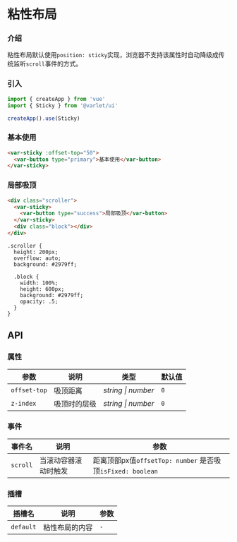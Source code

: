 # 粘性布局

### 介绍
粘性布局默认使用`position: sticky`实现，浏览器不支持该属性时自动降级成传统监听`scroll`事件的方式。

### 引入

```js
import { createApp } from 'vue'
import { Sticky } from '@varlet/ui'

createApp().use(Sticky)
```

### 基本使用

```html
<var-sticky :offset-top="50">
  <var-button type="primary">基本使用</var-button>
</var-sticky>
```

### 局部吸顶

```html
<div class="scroller">
  <var-sticky>
    <var-button type="success">局部吸顶</var-button>
  </var-sticky>
  <div class="block"></div>
</div>
```

```less
.scroller {
  height: 200px;
  overflow: auto;
  background: #2979ff;

  .block {
    width: 100%;
    height: 600px;
    background: #2979ff;
    opacity: .5;
  }
}
```

## API

### 属性

| 参数 | 说明 | 类型 | 默认值 | 
| --- | --- | --- | --- | 
| `offset-top` | 吸顶距离 | _string \| number_ | `0` |
| `z-index` | 吸顶时的层级 | _string \| number_ | `0` |

### 事件

| 事件名 | 说明 | 参数 |
| --- | --- | --- |
| `scroll` | 当滚动容器滚动时触发 | 距离顶部px值`offsetTop: number` 是否吸顶`isFixed: boolean` |

### 插槽

| 插槽名 | 说明 | 参数 |
| --- | --- | --- |
| `default` | 粘性布局的内容 | `-` |